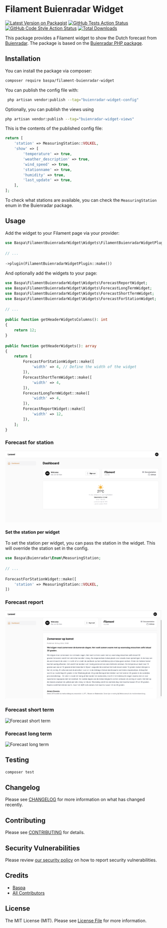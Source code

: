 # Filament Buienradar Widget

[![Latest Version on Packagist](https://img.shields.io/packagist/v/baspa/filament-buienradar-widget.svg?style=flat-square)](https://packagist.org/packages/baspa/filament-buienradar-widget)
[![GitHub Tests Action Status](https://img.shields.io/github/actions/workflow/status/baspa/filament-buienradar-widget/run-tests.yml?branch=main&label=tests&style=flat-square)](https://github.com/baspa/filament-buienradar-widget/actions?query=workflow%3Arun-tests+branch%3Amain)
[![GitHub Code Style Action Status](https://img.shields.io/github/actions/workflow/status/baspa/filament-buienradar-widget/fix-php-code-styling.yml?branch=main&label=code%20style&style=flat-square)](https://github.com/baspa/filament-buienradar-widget/actions?query=workflow%3A"Fix+PHP+code+styling"+branch%3Amain)
[![Total Downloads](https://img.shields.io/packagist/dt/baspa/filament-buienradar-widget.svg?style=flat-square)](https://packagist.org/packages/baspa/filament-buienradar-widget)

This package provides a Filament widget to show the Dutch forecast from [Buienradar](https://www.buienradar.nl/). The package is based on the [Buienradar PHP package](https://github.com/Baspa/buienradar-php-api).

## Installation

You can install the package via composer:

```bash
composer require baspa/filament-buienradar-widget
```

You can publish the config file with:

```bash
 php artisan vendor:publish --tag="buienradar-widget-config"
```

Optionally, you can publish the views using

```bash
php artisan vendor:publish --tag="buienradar-widget-views"
```

This is the contents of the published config file:

```php
return [
    'station' => MeasuringStation::VOLKEL,
    'show' => [
        'temperature' => true,
        'weather_description' => true,
        'wind_speed' => true,
        'stationname' => true,
        'humidity' => true,
        'last_update' => true,
    ],
];
```

To check what stations are available, you can check the `MeasuringStation` enum in the Buienradar package.

## Usage

Add the widget to your Filament page via your provider:

```php
use Baspa\FilamentBuienradarWidget\Widgets\FilamentBuienradarWidgetPlugin;

// ...

->plugin(FilamentBuienradarWidgetPlugin::make())
```

And optionally add the widgets to your page:

```php
use Baspa\FilamentBuienradarWidget\Widgets\ForecastReportWidget;
use Baspa\FilamentBuienradarWidget\Widgets\ForecastLongTermWidget;
use Baspa\FilamentBuienradarWidget\Widgets\ForecastShortTermWidget;
use Baspa\FilamentBuienradarWidget\Widgets\ForecastForStationWidget;

// ...

public function getHeaderWidgetsColumns(): int
{
    return 12;
}

public function getHeaderWidgets(): array
{
    return [
        ForecastForStationWidget::make([
            'width' => 4, // Define the width of the widget
        ]),
        ForecastShortTermWidget::make([
            'width' => 4,
        ]),
        ForecastLongTermWidget::make([
            'width' => 4,
        ]),
        ForecastReportWidget::make([
            'width' => 12,
        ]),
    ];
}
```

### Forecast for station

![Forecast for station](./docs/forecast-for-station.png)

#### Set the station per widget

To set the station per widget, you can pass the station in the widget. This will override the station set in the config.

```php
use Baspa\Buienradar\Enum\MeasuringStation;

// ...

ForecastForStationWidget::make([
    'station' => MeasuringStation::VOLKEL,
])
```

### Forecast report

![Forecast report](./docs/forecast-report.png)

### Forecast short term

![Forecast short term](./docs/forecast-short-term.png)

### Forecast long term

![Forecast long term](./docs/forecast-long-term.png)

## Testing

```bash
composer test
```

## Changelog

Please see [CHANGELOG](CHANGELOG.md) for more information on what has changed recently.

## Contributing

Please see [CONTRIBUTING](.github/CONTRIBUTING.md) for details.

## Security Vulnerabilities

Please review [our security policy](../../security/policy) on how to report security vulnerabilities.

## Credits

-   [Baspa](https://github.com/Baspa)
-   [All Contributors](../../contributors)

## License

The MIT License (MIT). Please see [License File](LICENSE.md) for more information.
